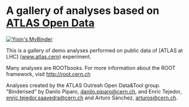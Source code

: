 # A gallery of analyses based on [ATLAS Open Data](http://opendata.atlas.cern)
[![Yixin's MyBinder](https://mybinder.org/badge_logo.svg)](https://mybinder.org/v2/gh/veritasalice/CERN_Summer_Student_demo_2019/85a302c1fe0dcc3ad4d1d8ca39e7297961741dfc)

This is a gallery of demo analyses performed on public data of [ATLAS at LHC] (www.atlas.cern) experiment.

Many analyses are ROOTbooks. For more information about the ROOT framework, visit http://root.cern.ch

Analyses created by the ATLAS Outreah Open Data&Tool group.
"Binderised" by Danilo Piparo, danilo.piparo@cern.ch, and Enric Tejedor, enric.tejedor.saavedra@cern.ch and Arturo Sánchez, arturos@cern.ch.
